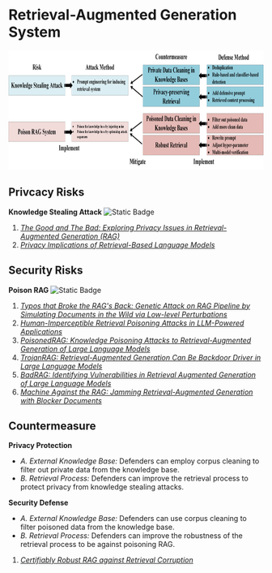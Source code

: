 # Retrieval-Augmented Generation System
<p align="center">
    <img src="../img/rag_map.png" alt="rag_map" width="900" height="235">
</p>

## Privcacy Risks
**Knowledge Stealing Attack** ![Static Badge](https://img.shields.io/badge/Unique-red)
1. *[The Good and The Bad: Exploring Privacy Issues in Retrieval-Augmented Generation (RAG)](https://arxiv.org/abs/2402.16893)*
2. *[Privacy Implications of Retrieval-Based Language Models](https://arxiv.org/abs/2305.14888)*

## Security Risks
**Poison RAG** ![Static Badge](https://img.shields.io/badge/Unique-red)
1. *[Typos that Broke the RAG's Back: Genetic Attack on RAG Pipeline by Simulating Documents in the Wild via Low-level Perturbations](https://arxiv.org/abs/2404.13948)*
2. *[Human-Imperceptible Retrieval Poisoning Attacks in LLM-Powered Applications](https://arxiv.org/abs/2404.17196)*
3. *[PoisonedRAG: Knowledge Poisoning Attacks to Retrieval-Augmented Generation of Large Language Models](https://arxiv.org/abs/2402.07867)*
4. *[TrojanRAG: Retrieval-Augmented Generation Can Be Backdoor Driver in Large Language Models](https://arxiv.org/abs/2405.13401)*
2. *[BadRAG: Identifying Vulnerabilities in Retrieval Augmented Generation of Large Language Models](https://arxiv.org/abs/2406.00083)*
3. *[Machine Against the RAG: Jamming Retrieval-Augmented Generation with Blocker Documents](https://arxiv.org/abs/2406.05870)*

## Countermeasure
**Privacy Protection**
* *A. External Knowledge Base:* Defenders can employ corpus cleaning to filter out private data from the knowledge base.
* *B. Retrieval Process:* Defenders can improve the retrieval process to protect privacy from knowledge stealing attacks.

**Security Defense**
* *A. External Knowledge Base:* Defenders can use corpus cleaning to filter poisoned data from the knowledge base.
* *B. Retrieval Process:* Defenders can improve the robustness of the retrieval process to be against poisoning RAG.
1. *[Certifiably Robust RAG against Retrieval Corruption](https://arxiv.org/abs/2405.15556)*
